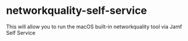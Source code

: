 # networkquality-self-service
This will allow you to run the macOS built-in networkquality tool via Jamf Self Service

